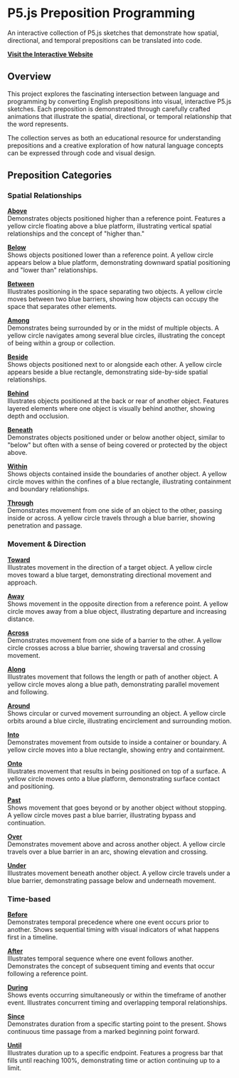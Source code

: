# P5.js Preposition Programming

An interactive collection of P5.js sketches that demonstrate how spatial, directional, and temporal prepositions can be translated into code.

**[Visit the Interactive Website](https://npuckett.github.io/preposition-programming/)**

## Overview

This project explores the fascinating intersection between language and programming by converting English prepositions into visual, interactive P5.js sketches. Each preposition is demonstrated through carefully crafted animations that illustrate the spatial, directional, or temporal relationship that the word represents.

The collection serves as both an educational resource for understanding prepositions and a creative exploration of how natural language concepts can be expressed through code and visual design.

## Preposition Categories

### Spatial Relationships

**[Above](https://npuckett.github.io/preposition-programming/preposition-above.html)**  
Demonstrates objects positioned higher than a reference point. Features a yellow circle floating above a blue platform, illustrating vertical spatial relationships and the concept of "higher than."

**[Below](https://npuckett.github.io/preposition-programming/preposition-below.html)**  
Shows objects positioned lower than a reference point. A yellow circle appears below a blue platform, demonstrating downward spatial positioning and "lower than" relationships.

**[Between](https://npuckett.github.io/preposition-programming/preposition-between.html)**  
Illustrates positioning in the space separating two objects. A yellow circle moves between two blue barriers, showing how objects can occupy the space that separates other elements.

**[Among](https://npuckett.github.io/preposition-programming/preposition-among.html)**  
Demonstrates being surrounded by or in the midst of multiple objects. A yellow circle navigates among several blue circles, illustrating the concept of being within a group or collection.

**[Beside](https://npuckett.github.io/preposition-programming/preposition-beside.html)**  
Shows objects positioned next to or alongside each other. A yellow circle appears beside a blue rectangle, demonstrating side-by-side spatial relationships.

**[Behind](https://npuckett.github.io/preposition-programming/preposition-behind.html)**  
Illustrates objects positioned at the back or rear of another object. Features layered elements where one object is visually behind another, showing depth and occlusion.

**[Beneath](https://npuckett.github.io/preposition-programming/preposition-beneath.html)**  
Demonstrates objects positioned under or below another object, similar to "below" but often with a sense of being covered or protected by the object above.

**[Within](https://npuckett.github.io/preposition-programming/preposition-within.html)**  
Shows objects contained inside the boundaries of another object. A yellow circle moves within the confines of a blue rectangle, illustrating containment and boundary relationships.

**[Through](https://npuckett.github.io/preposition-programming/preposition-through.html)**  
Demonstrates movement from one side of an object to the other, passing inside or across. A yellow circle travels through a blue barrier, showing penetration and passage.

### Movement & Direction

**[Toward](https://npuckett.github.io/preposition-programming/preposition-toward.html)**  
Illustrates movement in the direction of a target object. A yellow circle moves toward a blue target, demonstrating directional movement and approach.

**[Away](https://npuckett.github.io/preposition-programming/preposition-away.html)**  
Shows movement in the opposite direction from a reference point. A yellow circle moves away from a blue object, illustrating departure and increasing distance.

**[Across](https://npuckett.github.io/preposition-programming/preposition-across.html)**  
Demonstrates movement from one side of a barrier to the other. A yellow circle crosses across a blue barrier, showing traversal and crossing movement.

**[Along](https://npuckett.github.io/preposition-programming/preposition-along.html)**  
Illustrates movement that follows the length or path of another object. A yellow circle moves along a blue path, demonstrating parallel movement and following.

**[Around](https://npuckett.github.io/preposition-programming/preposition-around.html)**  
Shows circular or curved movement surrounding an object. A yellow circle orbits around a blue circle, illustrating encirclement and surrounding motion.

**[Into](https://npuckett.github.io/preposition-programming/preposition-into.html)**  
Demonstrates movement from outside to inside a container or boundary. A yellow circle moves into a blue rectangle, showing entry and containment.

**[Onto](https://npuckett.github.io/preposition-programming/preposition-onto.html)**  
Illustrates movement that results in being positioned on top of a surface. A yellow circle moves onto a blue platform, demonstrating surface contact and positioning.

**[Past](https://npuckett.github.io/preposition-programming/preposition-past.html)**  
Shows movement that goes beyond or by another object without stopping. A yellow circle moves past a blue barrier, illustrating bypass and continuation.

**[Over](https://npuckett.github.io/preposition-programming/preposition-over.html)**  
Demonstrates movement above and across another object. A yellow circle travels over a blue barrier in an arc, showing elevation and crossing.

**[Under](https://npuckett.github.io/preposition-programming/preposition-under.html)**  
Illustrates movement beneath another object. A yellow circle travels under a blue barrier, demonstrating passage below and underneath movement.

### Time-based

**[Before](https://npuckett.github.io/preposition-programming/preposition-before.html)**  
Demonstrates temporal precedence where one event occurs prior to another. Shows sequential timing with visual indicators of what happens first in a timeline.

**[After](https://npuckett.github.io/preposition-programming/preposition-after.html)**  
Illustrates temporal sequence where one event follows another. Demonstrates the concept of subsequent timing and events that occur following a reference point.

**[During](https://npuckett.github.io/preposition-programming/preposition-during.html)**  
Shows events occurring simultaneously or within the timeframe of another event. Illustrates concurrent timing and overlapping temporal relationships.

**[Since](https://npuckett.github.io/preposition-programming/preposition-since.html)**  
Demonstrates duration from a specific starting point to the present. Shows continuous time passage from a marked beginning point forward.

**[Until](https://npuckett.github.io/preposition-programming/preposition-until.html)**  
Illustrates duration up to a specific endpoint. Features a progress bar that fills until reaching 100%, demonstrating time or action continuing up to a limit.


